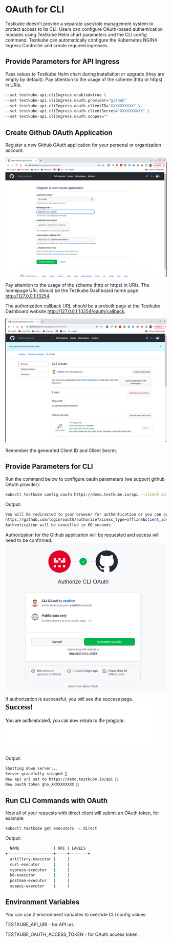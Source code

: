 # OAuth for CLI

Testkube doesn't provide a separate user/role management system to protect access to its CLI.
Users can configure OAuth-based authentication modules using Testkube Helm chart parameters and
the CLI config command.
Testkube can automatically configure the Kubernetes NGINX Ingress Controller and create required 
ingresses.

## **Provide Parameters for API Ingress**
Pass values to Testkube Helm chart during installation or upgrade (they are empty by default).
Pay attention to the usage of the scheme (http or https) in URIs.

```bash
--set testkube-api.cliIngress.enabled=true \
--set testkube-api.cliIngress.oauth.provider="github"
--set testkube-api.cliIngress.oauth.clientID="XXXXXXXXXX" \
--set testkube-api.cliIngress.oauth.clientSecret="XXXXXXXXXX" \
--set testkube-api.cliIngress.oauth.scopes=""
```
## **Create Github OAuth Application**

Register a new Github OAuth application for your personal or organization account.

![Register new App](../../img/github_app_request_cli.png)

Pay attention to the usage of the scheme (http or https) in URIs.
The homepage URL should be the Testkube Dashboard home page http://127.0.0.1:13254.

The authorization callback URL should be a prebuilt page at the Testkube Dashboard website http://127.0.0.1:13254/oauth/callback.

![View created App](../../img/github_app_response_cli.png)

Remember the generated Client ID and Client Secret.

## **Provide Parameters for CLI**

Run the command below to configure oauth parameters (we support github OAuth provider):

```bash
kubectl testkube config oauth https://demo.testkube.io/api --client-id XXXXXXXXXX --client-secret XXXXXXXXXX
```

Output:

```bash
You will be redirected to your browser for authentication or you can open the url below manually
https://github.com/login/oauth/authorize?access_type=offline&client_id=XXXXXXXXXX&redirect_uri=http%3A%2F%2F127.0.0.1%3A13254%2Foauth%2Fcallback&response_type=code&state=iRQkcwXV
Authentication will be cancelled in 60 seconds
```

Authorization for the Github application will be requested and access will need to be confirmed. 
![Confirm App authorization](../../img/github_app_authorize_cli.png)

If authorization is successful, you will see the success page.
![Success Page](../../img/github_app_success_cli.png)

Output:

```bash
Shutting down server...
Server gracefully stopped 🥇
New api uri set to https://demo.testkube.io/api 🥇
New oauth token gho_XXXXXXXXXX 🥇
```

## **Run CLI Commands with OAuth**

Now all of your requests with direct client will submit an OAuth token, for example:

```bash
kubectl testkube get executors -c direct
```

Output:

```bash
  NAME               | URI | LABELS  
+--------------------+-----+--------+
  artillery-executor |     |         
  curl-executor      |     |         
  cypress-executor   |     |         
  k6-executor        |     |         
  postman-executor   |     |         
  soapui-executor    |     |      
```

## **Environment Variables**

You can use 2 environment variables to override CLI config values:

TESTKUBE_API_URI - for API uri.

TESTKUBE_OAUTH_ACCESS_TOKEN - for OAuth access token.
